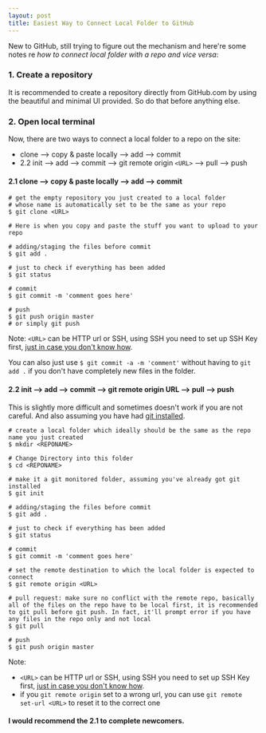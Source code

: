 ```yaml
---
layout: post
title: Easiest Way to Connect Local Folder to GitHub
--- 
```

New to GitHub, still trying to figure out the mechanism and here're some notes re _how to connect local folder with a repo and vice versa_:

### 1. Create a repository
It is recommended to create a repository directly from GitHub.com by using the beautiful and minimal UI provided. So do that before anything else.

### 2. Open local terminal
Now, there are two ways to connect a local folder to a repo on the site:
* clone --> copy & paste locally --> add --> commit
* 2.2 init --> add --> commit --> git remote origin `<URL>` --> pull --> push

#### 2.1 clone --> copy & paste locally --> add --> commit

```shell
# get the empty repository you just created to a local folder 
# whose name is automatically set to be the same as your repo
$ git clone <URL>

# Here is when you copy and paste the stuff you want to upload to your repo

# adding/staging the files before commit
$ git add .

# just to check if everything has been added
$ git status

# commit
$ git commit -m 'comment goes here'

# push
$ git push origin master
# or simply git push
```
Note: `<URL>` can be HTTP url or SSH, using SSH you need to set up SSH Key first, [just in case you don't know how](https://ld8.github.io/blog/SSH_Key_Set_Up/).

You can also just use `$ git commit -a -m 'comment'` without having to `git add .` if you don't have completely new files in the folder.

#### 2.2 init --> add --> commit --> git remote origin URL --> pull --> push
This is slightly more difficult and sometimes doesn't work if you are not careful.
And also assuming you have had [git installed](https://git-scm.com/downloads).
```shell
# create a local folder which ideally should be the same as the repo name you just created
$ mkdir <REPONAME>

# Change Directory into this folder
$ cd <REPONAME>

# make it a git monitored folder, assuming you've already got git installed
$ git init

# adding/staging the files before commit
$ git add .

# just to check if everything has been added
$ git status

# commit
$ git commit -m 'comment goes here'

# set the remote destination to which the local folder is expected to connect
$ git remote origin <URL>

# pull request: make sure no conflict with the remote repo, basically all of the files on the repo have to be local first, it is recommended to git pull before git push. In fact, it'll prompt error if you have any files in the repo only and not local
$ git pull

# push
$ git push origin master
```
Note: 
* `<URL>` can be HTTP url or SSH, using SSH you need to set up SSH Key first, [just in case you don't know how](https://ld8.github.io/blog/SSH_Key_Set_Up/).
* if you `git remote origin` set to a wrong url, you can use `git remote set-url <URL>` to reset it to the correct one

#### I would recommend the 2.1 to complete newcomers.
